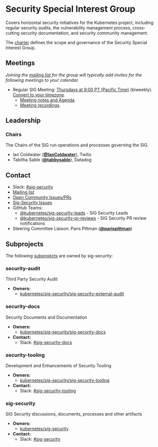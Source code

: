 <!---
This is an autogenerated file!

Please do not edit this file directly, but instead make changes to the
sigs.yaml file in the project root.

To understand how this file is generated, see https://git.k8s.io/community/generator/README.md
--->
# Security Special Interest Group

Covers horizontal security initiatives for the Kubernetes project, including regular security audits, the vulnerability management process, cross-cutting security documentation, and security community management.

The [charter](https://github.com/kubernetes/community/blob/master/sig-security/charter.md) defines the scope and governance of the Security Special Interest Group.

## Meetings
*Joining the [mailing list](https://groups.google.com/forum/#!forum/kubernetes-sig-security) for the group will typically add invites for the following meetings to your calendar.*
* Regular SIG Meeting: [Thursdays at 9:00 PT (Pacific Time)](https://zoom.us/j/9934z1184192?pwd=L25Tc0ZOL3FqU09KNERlTU12dFhTQT09) (biweekly). [Convert to your timezone](http://www.thetimezoneconverter.com/?t=9:00&tz=PT%20%28Pacific%20Time%29).
  * [Meeting notes and Agenda](https://docs.google.com/document/d/1GgmmNYN88IZ2v2NBiO3gdU8Riomm0upge_XNVxEYXp0/edit?usp=sharing).
  * [Meeting recordings](https://www.youtube.com/playlist?list=PL69nYSiGNLP1mXOLAc9ti0oX8s_ookQCi).

## Leadership

### Chairs
The Chairs of the SIG run operations and processes governing the SIG.

* Ian Coldwater (**[@IanColdwater](https://github.com/IanColdwater)**), Twilio
* Tabitha Sable (**[@tabbysable](https://github.com/tabbysable)**), Datadog

## Contact
- Slack: [#sig-security](https://kubernetes.slack.com/messages/sig-security)
- [Mailing list](https://groups.google.com/forum/#!forum/kubernetes-sig-security)
- [Open Community Issues/PRs](https://github.com/kubernetes/community/labels/sig%2Fsecurity)
- [Sig-Security Issues](https://github.com/kubernetes/sig-security/issues)
- GitHub Teams:
    - [@kubernetes/sig-security-leads](https://github.com/orgs/kubernetes/teams/sig-security-leads) - SIG Security Leads
    - [@kubernetes/sig-security-pr-reviews](https://github.com/orgs/kubernetes/teams/sig-security-pr-reviews) - SIG Security PR review notifications
- Steering Committee Liaison: Paris Pittman (**[@parispittman](https://github.com/parispittman)**)

## Subprojects

The following [subprojects][subproject-definition] are owned by sig-security:
### security-audit
Third Party Security Audit
- **Owners:**
  - [kubernetes/sig-security/sig-security-external-audit](https://github.com/kubernetes/sig-security/blob/main/sig-security-external-audit/OWNERS)
### security-docs
Security Documents and Documentation
- **Owners:**
  - [kubernetes/sig-security/sig-security-docs](https://github.com/kubernetes/sig-security/blob/main/sig-security-docs/OWNERS)
- **Contact:**
  - Slack: [#sig-security-docs](https://kubernetes.slack.com/messages/sig-security-docs)
### security-tooling
Development and Enhancements of Security Tooling
- **Owners:**
  - [kubernetes/sig-security/sig-security-tooling](https://github.com/kubernetes/sig-security/blob/main/sig-security-tooling/OWNERS)
- **Contact:**
  - Slack: [#sig-security-tooling](https://kubernetes.slack.com/messages/sig-security-tooling)
### sig-security
SIG Security discussions, documents, processes and other artifacts
- **Owners:**
  - [kubernetes/sig-security](https://github.com/kubernetes/sig-security/blob/master/OWNERS)
- **Contact:**
  - Slack: [#sig-security](https://kubernetes.slack.com/messages/sig-security)

[subproject-definition]: https://github.com/kubernetes/community/blob/master/governance.md#subprojects
<!-- BEGIN CUSTOM CONTENT -->

<!-- END CUSTOM CONTENT -->
